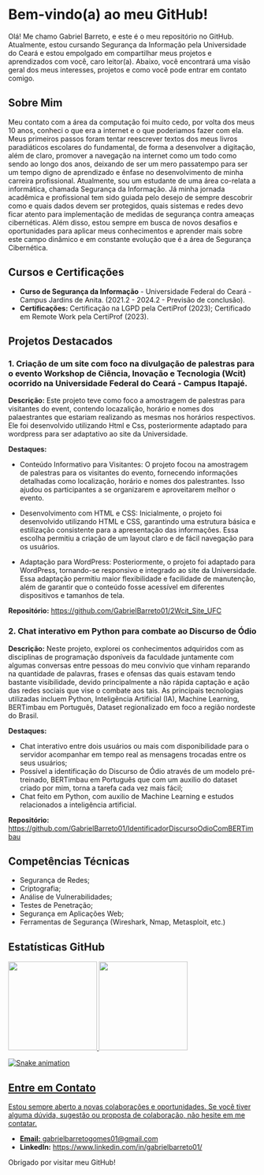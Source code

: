 # Bem-vindo(a) ao meu GitHub!

Olá! Me chamo Gabriel Barreto, e este é o meu repositório no GitHub. Atualmente, estou cursando Segurança da Informação pela Universidade do Ceará e estou empolgado em compartilhar meus projetos e aprendizados com você, caro leitor(a). Abaixo, você encontrará uma visão geral dos meus interesses, projetos e como você pode entrar em contato comigo.

## Sobre Mim

Meu contato com a área da computação foi muito cedo, por volta dos meus 10 anos, conheci o que era a internet e o que poderiamos fazer com ela. Meus primeiros passos foram tentar reescrever textos dos meus livros paradiáticos escolares do fundamental, de forma a desenvolver a digitação, além de claro, promover a navegação na internet como um todo como sendo ao longo dos anos, deixando de ser um mero passatempo para ser um tempo digno de aprendizado e ênfase no desenvolvimento de minha carreira profissional. Atualmente, sou um estudante de uma área co-relata a informática, chamada Segurança da Informação. Já minha jornada acadêmica e profissional tem sido guiada pelo desejo de sempre descobrir como e quais dados devem ser protegidos, quais sistemas e redes devo ficar atento para implementação de medidas de segurança contra ameaças cibernéticas. Além disso, estou sempre em busca de novos desafios e oportunidades para aplicar meus conhecimentos e aprender mais sobre este campo dinâmico e em constante evolução que é a área de Segurança Cibernética.

## Cursos e Certificações

- **Curso de Segurança da Informação** - Universidade Federal do Ceará - Campus Jardins de Anita. (2021.2 - 2024.2 - Previsão de conclusão).
- **Certificações:** Certificação na LGPD pela CertiProf (2023); Certificado em Remote Work pela CertiProf (2023).

## Projetos Destacados

### 1. Criação de um site com foco na divulgação de palestras para o evento Workshop de Ciência, Inovação e Tecnologia (Wcit) ocorrido na Universidade Federal do Ceará - Campus Itapajé.

**Descrição:** Este projeto teve como foco a amostragem de palestras para visitantes do event, contendo locazalição, horário e nomes dos palaestrantes que estariam realizando as mesmas nos horários respectivos. Ele foi desenvolvido utilizando Html e Css, posteriormente adaptado para wordpress para ser adaptativo ao site da Universidade.

**Destaques:**
- Conteúdo Informativo para Visitantes: O projeto focou na amostragem de palestras para os visitantes do evento, fornecendo informações detalhadas como localização, horário e nomes dos palestrantes. Isso ajudou os participantes a se organizarem e aproveitarem melhor o evento.

- Desenvolvimento com HTML e CSS: Inicialmente, o projeto foi desenvolvido utilizando HTML e CSS, garantindo uma estrutura básica e estilização consistente para a apresentação das informações. Essa escolha permitiu a criação de um layout claro e de fácil navegação para os usuários.

- Adaptação para WordPress: Posteriormente, o projeto foi adaptado para WordPress, tornando-se responsivo e integrado ao site da Universidade. Essa adaptação permitiu maior flexibilidade e facilidade de manutenção, além de garantir que o conteúdo fosse acessível em diferentes dispositivos e tamanhos de tela.

**Repositório:** https://github.com/GabrielBarreto01/2Wcit_Site_UFC

### 2. Chat interativo em Python para combate ao Discurso de Ódio

**Descrição:** Neste projeto, explorei os conhecimentos adquiridos com as disciplinas de programação dsponíveis da faculdade juntamente com algumas conversas entre pessoas do meu convivio que vinham reparando na quantidade de palavras, frases e ofensas das quais estavam tendo bastante visibilidade, devido principalmente a não rápida captação e ação das redes sociais que vise o combate aos tais. As principais tecnologias utilizadas incluem Python, Inteligẽncia Artificial (IA), Machine Learning, BERTimbau em Português, Dataset regionalizado em foco a região nordeste do Brasil.

**Destaques:**
- Chat interativo entre dois usuários ou mais com disponibilidade para o servidor acompanhar em tempo real as mensagens trocadas entre os seus usuários;
- Possível a identificação do Discurso de Ódio através de um modelo pré-treinado, BERTimbau em Português que com um auxilio do dataset criado por mim, torna a tarefa cada vez mais fácil;
- Chat feito em Python, com auxilio de Machine Learning e estudos relacionados a inteligência artificial.
  
**Repositório:** https://github.com/GabrielBarreto01/IdentificadorDiscursoOdioComBERTimbau

## Competências Técnicas

- Segurança de Redes;
- Criptografia;
- Análise de Vulnerabilidades;
- Testes de Penetração;
- Segurança em Aplicações Web;
- Ferramentas de Segurança (Wireshark, Nmap, Metasploit, etc.)

## Estatísticas GitHub

<div>
<a href="https://github.com/GabrielBarreto01">
<img loading="lazy" height="180em" src="https://github-readme-stats.vercel.app/api/top-langs/?username=GabrielBarreto01&layout=compact&langs_count=7&theme=dracula"/>
<img loading="lazy" height="180em" src="https://github-readme-stats.vercel.app/api?username=GabrielBarreto01&show_icons=true&theme=dracula&include_all_commits=true&count_private=true"/>
</div>

![Snake animation](https://github.com/GabrielBarreto01/GabrielBarreto01/blob/output/github-contribution-grid-snake.svg)

## Entre em Contato

Estou sempre aberto a novas colaborações e oportunidades. Se você tiver alguma dúvida, sugestão ou proposta de colaboração, não hesite em me contatar.

- **Email:** gabrielbarretogomes01@gmail.com
- **LinkedIn:** https://www.linkedin.com/in/gabrielbarreto01/

Obrigado por visitar meu GitHub!
